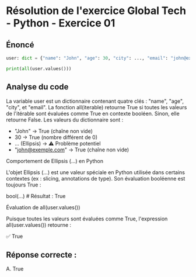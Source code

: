 # Résolution de l'exercice Global Tech - Python - Exercice 01

## Énoncé

```python
user: dict = {"name": "John", "age": 30, "city": ..., "email": "john@exemple.com"}

print(all(user.values()))
```

## Analyse du code

La variable user est un dictionnaire contenant quatre clés : "name", "age", "city", et "email".
La fonction all(iterable) retourne True si toutes les valeurs de l'itérable sont évaluées comme True en contexte booléen. Sinon, elle retourne False.
Les valeurs du dictionnaire sont :
* "John" → True (chaîne non vide)
* 30 → True (nombre différent de 0)
* ... (Ellipsis) → ⚠️ Problème potentiel
* "john@exemple.com" → True (chaîne non vide)

Comportement de Ellipsis (...) en Python

L'objet Ellipsis (...) est une valeur spéciale en Python utilisée dans certains contextes (ex : slicing, annotations de type).
Son évaluation booléenne est toujours True :

bool(...)  # Résultat : True

Évaluation de all(user.values())

Puisque toutes les valeurs sont évaluées comme True, l'expression all(user.values()) retourne :

✅ True
## Réponse correcte :

A. True
